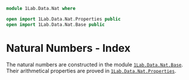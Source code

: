 ```agda
module 1Lab.Data.Nat where

open import 1Lab.Data.Nat.Properties public
open import 1Lab.Data.Nat.Base public
```

# Natural Numbers - Index

The natural numbers are constructed in the module
[`1Lab.Data.Nat.Base`]. Their arithmetical properties are proved in
[`1Lab.Data.Nat.Properties`].

[`1Lab.Data.Nat.Base`]: 1Lab.Data.Nat.Base.html
[`1Lab.Data.Nat.Properties`]: 1Lab.Data.Nat.Properties.html
